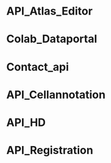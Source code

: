 # API_Atlas_Editor
# Colab_Dataportal
# Contact_api
# API_Cellannotation
# API_HD
# API_Registration
